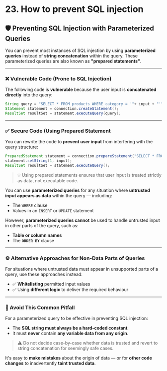 # 23. How to prevent SQL injection

## 🛡️ Preventing SQL Injection with Parameterized Queries

You can prevent most instances of SQL injection by using **parameterized queries** instead of **string concatenation** within the query. These parameterized queries are also known as **"prepared statements"**.

---

### ❌ Vulnerable Code (Prone to SQL Injection)

The following code is **vulnerable** because the user input is **concatenated directly** into the query:

```java
String query = "SELECT * FROM products WHERE category = '"+ input + "'";
Statement statement = connection.createStatement();
ResultSet resultSet = statement.executeQuery(query);
```

---

### ✅ Secure Code (Using Prepared Statement

You can rewrite the code to **prevent user input** from interfering with the query structure:

```java
PreparedStatement statement = connection.prepareStatement("SELECT * FROM products WHERE category = ?");
statement.setString(1, input);
ResultSet resultSet = statement.executeQuery();
```

> 💡 Using prepared statements ensures that user input is treated strictly as data, not executable code.
> 

You can use **parameterized queries** for any situation where **untrusted input appears as data** within the query — including:

- The `WHERE` clause
- Values in an `INSERT` or `UPDATE` statement

However, **parameterized queries cannot** be used to handle untrusted input in other parts of the query, such as:

- **Table or column names**
- The **`ORDER BY`** clause

---

### ⚙️ Alternative Approaches for Non-Data Parts of Queries

For situations where untrusted data must appear in unsupported parts of a query, use these approaches instead:

- ✅ **Whitelisting** permitted input values
- ✅ Using **different logic** to deliver the required behaviour

---

### 🚫 Avoid This Common Pitfall

For a parameterized query to be effective in preventing SQL injection:

- The **SQL string must always be a hard-coded constant**.
- It must **never** contain **any variable data from any origin**.

> ⚠️ Do not decide case-by-case whether data is trusted and revert to string concatenation for seemingly safe cases.
> 

It's easy to **make mistakes** about the origin of data — or for **other code changes** to inadvertently **taint trusted data**.